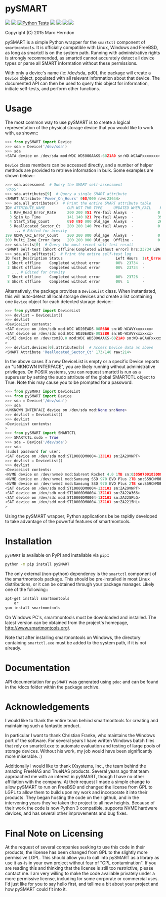pySMART
===========

![](https://img.shields.io/pypi/v/pySMART?label=release)
![](https://img.shields.io/pypi/pyversions/pySMART)
[![Python Tests](https://github.com/truenas/py-SMART/actions/workflows/check.yml/badge.svg)](https://github.com/truenas/py-SMART/actions/workflows/check.yml)
![](https://img.shields.io/github/workflow/status/truenas/py-smart/Publish%20Python%20%F0%9F%90%8D%20distributions%20%F0%9F%93%A6%20to%20PyPI%20and%20TestPyPI)
![](https://img.shields.io/github/issues/truenas/py-smart)
![](https://img.shields.io/github/issues-pr/truenas/py-smart)
![](https://img.shields.io/pypi/dm/pysmart)

Copyright (C) 2015 Marc Herndon

pySMART is a simple Python wrapper for the ``smartctl`` component of
``smartmontools``. It is officially compatible with Linux, Windows and FreeBSD,
as long as smartctl is on the system path. Running with administrative rights
is strongly recommended, as smartctl cannot accurately detect all device types
or parse all SMART information without these permissions.

With only a device's name (ie: /dev/sda, pd0), the package will create a
``Device`` object, populated with all relevant information about that
device. The documented API can then be used to query this object for
information, initiate self-tests, and perform other functions.

Usage
=====
The most common way to use pySMART is to create a logical representation of the
physical storage device that you would like to work with, as shown::


```python
>>> from pySMART import Device
>>> sda = Device('/dev/sda')
>>> sda
<SATA device on /dev/sda mod:WDC WD5000AAKS-60Z1A0 sn:WD-WCAWFxxxxxxx>
```

``Device`` class members can be accessed directly, and a number of helper methods
are provided to retrieve information in bulk.  Some examples are shown below::

```python
>>> sda.assessment  # Query the SMART self-assessment
'PASS'
>>> sda.attributes[9]  # Query a single SMART attribute
<SMART Attribute 'Power_On_Hours' 068/000 raw:23644>
>>> sda.all_attributes()  # Print the entire SMART attribute table
ID# ATTRIBUTE_NAME          CUR WST THR TYPE     UPDATED WHEN_FAIL    RAW
  1 Raw_Read_Error_Rate     200 200 051 Pre-fail Always  -           0
  3 Spin_Up_Time            141 140 021 Pre-fail Always  -           3908
  4 Start_Stop_Count        098 098 000 Old_age  Always  -           2690
  5 Reallocated_Sector_Ct   200 200 140 Pre-fail Always  -           0
    ... # Edited for brevity
199 UDMA_CRC_Error_Count    200 200 000 Old_age  Always  -           0
200 Multi_Zone_Error_Rate   200 200 000 Old_age  Offline -           0
>>> sda.tests[0]  # Query the most recent self-test result
<SMART Self-test [Short offline|Completed without error] hrs:23734 LBA:->
>>> sda.all_selftests()  # Print the entire self-test log
ID Test_Description Status                        Left Hours  1st_Error@LBA
 1 Short offline    Completed without error       00%  23734  -
 2 Short offline    Completed without error       00%  23734  -
   ... # Edited for brevity
 7 Short offline    Completed without error       00%  23726  -
 8 Short offline    Completed without error       00%  1      -
```

Alternatively, the package provides a ``DeviceList`` class. When instantiated,
this will auto-detect all local storage devices and create a list containing
one ``Device`` object for each detected storage device::

```python
>>> from pySMART import DeviceList
>>> devlist = DeviceList()
>>> devlist
<DeviceList contents:
<SAT device on /dev/sdb mod:WDC WD20EADS-00R6B0 sn:WD-WCAVYxxxxxxx>
<SAT device on /dev/sdc mod:WDC WD20EADS-00S2B0 sn:WD-WCAVYxxxxxxx>
<CSMI device on /dev/csmi0,0 mod:WDC WD5000AAKS-60Z1A0 sn:WD-WCAWFxxxxxxx>
>
>>> devlist.devices[0].attributes[5]  # Access Device data as above
<SMART Attribute 'Reallocated_Sector_Ct' 173/140 raw:214>
```

In the above cases if a new DeviceList is empty or a specific Device reports an
"UNKNOWN INTERFACE", you are likely running without administrative privileges.
On POSIX systems, you can request smartctl is run as a superuser by setting the
sudo attribute of the global SMARTCTL object to True. Note this may cause you
to be prompted for a password.


```python
>>> from pySMART import DeviceList
>>> from pySMART import Device
>>> sda = Device('/dev/sda')
>>> sda
<UNKNOWN INTERFACE device on /dev/sda mod:None sn:None>
>>> devlist = DeviceList()
>>> devlist
<DeviceList contents:
>
>>> from pySMART import SMARTCTL
>>> SMARTCTL.sudo = True
>>> sda = Device('/dev/sda')
>>> sda
[sudo] password for user:
<SAT device on /dev/sda mod:ST10000DM0004-1ZC101 sn:ZA20VNPT>
>>> devlist = DeviceList()
>>> devlist
<DeviceList contents:
<NVME device on /dev/nvme0 mod:Sabrent Rocket 4.0 1TB sn:03850709185D88300410>
<NVME device on /dev/nvme1 mod:Samsung SSD 970 EVO Plus 2TB sn:S59CNM0RB05028D>
<NVME device on /dev/nvme2 mod:Samsung SSD 970 EVO Plus 2TB sn:S59CNM0RB05113H>
<SAT device on /dev/sda mod:ST10000DM0004-1ZC101 sn:ZA20VNPT>
<SAT device on /dev/sdb mod:ST10000DM0004-1ZC101 sn:ZA22W366>
<SAT device on /dev/sdc mod:ST10000DM0004-1ZC101 sn:ZA22SPLG>
<SAT device on /dev/sdd mod:ST10000DM0004-1ZC101 sn:ZA2215HL>
>
```

Using the pySMART wrapper, Python applications be be rapidly developed to take
advantage of the powerful features of smartmontools.

Installation
============
``pySMART`` is available on PyPI and installable via ``pip``::

```bash
python -m pip install pySMART
```

The only external (non-python) dependency is the ``smartctl`` component of the smartmontools
package.  This should be pre-installed in most Linux distributions, or it
can be obtained through your package manager.  Likely one of the following::

```bash
apt-get install smartmontools
    or
yum install smartmontools
```

On Windows PC's, smartmontools must be downloaded and installed.  The latest
version can be obtained from the project's homepage, http://www.smartmontools.org/.

Note that after installing smartmontools on Windows, the directory containing
``smartctl.exe`` must be added to the system path, if it is not already.

Documentation
=============
API documentation for ``pySMART`` was generated using ``pdoc`` and can be
found in the /docs folder within the package archive.

Acknowledgements
================
I would like to thank the entire team behind smartmontools for creating and
maintaining such a fantastic product.

In particular I want to thank Christian Franke, who maintains the Windows port
of the software.  For several years I have written Windows batch files that
rely on smartctl.exe to automate evaluation and testing of large pools of
storage devices.  Without his work, my job would have been significantly
more miserable. :)

Additionally I would like to thank iXsystems, Inc., the team behind the amazing
FreeNAS and TrueNAS products.  Several years ago that team approached me with an
interest in pySMART, though I have no other affiliation with the company.  At
their request I made a simple change to allow pySMART to run on FreeBSD and
changed the license from GPL to LGPL to allow them to build upon my work and
incorporate it into their products.  They began hosting the code on their github,
and in the intervening years they've taken the project to all new heights.
Because of their work the code is now Python 3 compatible, supports NVME hardware
devices, and has several other improvements and bug fixes.

Final Note on Licensing
=======================
At the request of several companies seeking to use this code in their products,
the license has been changed from GPL to the slightly more permissive LGPL.
This should allow you to call into pySMART as a library as use it as-is in your
own project without fear of "GPL contamination".  If you are reading this and
thinking that the license is still too restrictive, please contact me. I am very
willing to make the code available privately under a more permissive license,
including for some corporate or commercial uses. I'd just like for you to say hello
first, and tell me a bit about your project and how pySMART could fit into it. 

